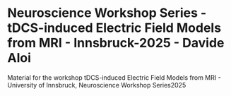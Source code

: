 # Neuroscience Workshop Series - tDCS-induced Electric Field Models from MRI - Innsbruck-2025 - Davide Aloi
Material for the workshop tDCS-induced Electric Field Models from MRI - University of Innsbruck, Neuroscience Workshop Series2025
